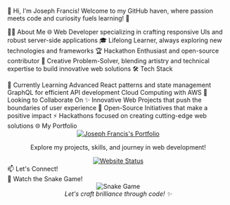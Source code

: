 👋 Hi, I'm Joseph Francis!
Welcome to my GitHub haven, where passion meets code and curiosity fuels learning! 🚀

👨‍💻 About Me
🌐 Web Developer specializing in crafting responsive UIs and robust server-side applications
🎓 Lifelong Learner, always exploring new technologies and frameworks
🏆 Hackathon Enthusiast and open-source contributor
🎨 Creative Problem-Solver, blending artistry and technical expertise to build innovative web solutions
🛠️ Tech Stack
<div align="center">








</div>
🌱 Currently Learning
Advanced React patterns and state management
GraphQL for efficient API development
Cloud Computing with AWS
💞️ Looking to Collaborate On
✨ Innovative Web Projects that push the boundaries of user experience
🤝 Open-Source Initiatives that make a positive impact
⚡ Hackathons focused on creating cutting-edge web solutions
🌐 My Portfolio
<div align="center"> <a href="https://abijoy.vercel.app" target="_blank"> <img src="https://img.shields.io/badge/Joseph%20Francis-Portfolio-4285F4?style=for-the-badge&logo=google-chrome&logoColor=white" alt="Joseph Francis's Portfolio"> </a> <p>Explore my projects, skills, and journey in web development!</p> <a href="https://abijoy.vercel.app" target="_blank"> <img src="https://img.shields.io/website?style=flat-square&up_message=online&url=https%3A%2F%2Fabijoy.vercel.app" alt="Website Status"> </a> </div>
📫 Let's Connect!
<div align="center">




</div>
🐍 Watch the Snake Game!
<div align="center"> <img src="https://github.com/joseph-francis/joseph-francis/blob/output/github-contribution-grid-snake.svg" alt="Snake Game" /> </div>
<div align="center"> <i>Let's craft brilliance through code! ✨</i> </div>
